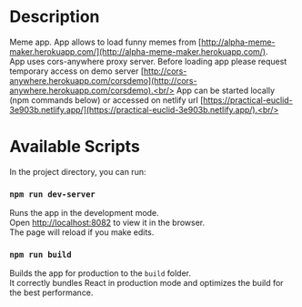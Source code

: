 # Description

Meme app. App allows to load funny memes from [http://alpha-meme-maker.herokuapp.com/](http://alpha-meme-maker.herokuapp.com/). <br />
App uses cors-anywhere proxy server. Before loading app please request temporary access on demo server [http://cors-anywhere.herokuapp.com/corsdemo](http://cors-anywhere.herokuapp.com/corsdemo).<br/>
App can be started locally (npm commands below) or accessed on netlify url [https://practical-euclid-3e903b.netlify.app/](https://practical-euclid-3e903b.netlify.app/).<br/>
<br/>

# Available Scripts

In the project directory, you can run:

### `npm run dev-server`

Runs the app in the development mode.<br />
Open [http://localhost:8082](http://localhost:8082) to view it in the browser.<br/>
The page will reload if you make edits.<br />

### `npm run build`

Builds the app for production to the `build` folder.<br />
It correctly bundles React in production mode and optimizes the build for the best performance.